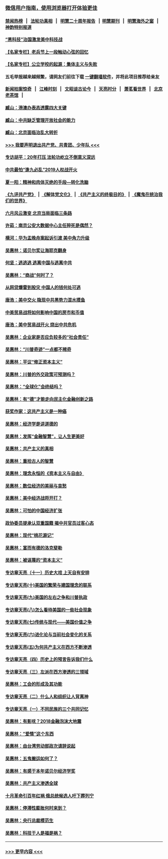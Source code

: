 ### [微信用户指南，使用浏览器打开体验更佳](https://github.com/gfw-breaker/banned-news1/blob/master/indexes/wechat-guide.md?t=0)
#### [禁闻热榜](热点新闻.md?t=0)  &nbsp;&nbsp;|&nbsp;&nbsp; [法轮功真相](https://github.com/gfw-breaker/truth/blob/master/README.md?t=0) &nbsp;&nbsp;|&nbsp;&nbsp; [明慧二十周年报告](https://github.com/gfw-breaker/mh-reports/blob/master/README.md?t=0) &nbsp;&nbsp;|&nbsp;&nbsp;[明慧期刊](https://github.com/gfw-breaker/mh-qikan) &nbsp;&nbsp;|&nbsp;&nbsp; [明慧海外之窗](https://github.com/gfw-breaker/mh-news/blob/master/README.md?t=0) &nbsp;&nbsp;|&nbsp;&nbsp; [神韵特别报道](https://github.com/gfw-breaker/mh-news/blob/master/shenyun.md?t=0)
#### [“黑科技”治国激发美中科技战](../pages/nsc423/n11638056.md?t=02040233) 
#### [【名家专栏】老兵节上一段触动心弦的回忆](../pages/nsc423/n11646016.md?t=02040233) 
#### [【名家专栏】公立学校的起源：集体主义与失败](../pages/nsc423/n11601833.md?t=02040233) 
#### 五毛举报越来越频繁，请网友们前往下载 [一键翻墙软件](https://github.com/gfw-breaker/ssr-accounts)，并将此项目推荐给亲友
#### [新闻拍案惊奇](https://github.com/gfw-breaker/banned-news1/blob/master/pages/link4.md) &nbsp;&nbsp;|&nbsp;&nbsp; [江峰时刻](https://github.com/gfw-breaker/banned-news1/blob/master/pages/link4.md) &nbsp;&nbsp;|&nbsp;&nbsp; [文昭谈古论今](https://github.com/gfw-breaker/banned-news1/blob/master/pages/link4.md) &nbsp;&nbsp;|&nbsp;&nbsp; [天亮时分](https://github.com/gfw-breaker/banned-news1/blob/master/pages/link4.md) &nbsp;&nbsp;|&nbsp;&nbsp; [萧茗看世界](https://github.com/gfw-breaker/banned-news1/blob/master/pages/link4.md) &nbsp;&nbsp;|&nbsp;&nbsp; [北京老茶馆](https://github.com/gfw-breaker/banned-news1/blob/master/pages/link4.md) &nbsp;&nbsp;|&nbsp;&nbsp; 
#### [臧山：港澳办表态透露四大关键](../pages/nsc423/n11421628.md?t=02040233) 
#### [臧山：中共缺乏管理开放社会的能力](../pages/nsc423/n11407457.md?t=02040233) 
#### [臧山：北京面临治乱大转折](../pages/nsc423/n11406895.md?t=02040233) 
#### [>>> 我要声明退出共产党、共青团、少年队 <<<](https://github.com/begood0513/goodnews/blob/master/quit/letter.md) 
#### [专访胡平：20年打压 法轮功屹立不倒意义深远](../pages/nsc423/n11398800.md?t=02040233) 
#### [中共最怕“逢九必乱”2019人权战开火](../pages/nsc423/n11385248.md?t=02040233) 
#### [夏一阳：精神和肉体灭绝的手段—转化洗脑](../pages/nsc423/n11368250.md?t=02040233) 
#### [《九评共产党》](https://github.com/begood0513/9ping.md/blob/master/README.md) &nbsp;|&nbsp; [《解体党文化》](../../../../jtdwh.md/blob/master/README.md)  &nbsp;|&nbsp; [《共产主义的终极目的》](../../../../gczydzjmd.md/blob/master/README.md) &nbsp;|&nbsp; [《魔鬼在统治我们的世界》](../../../../mgztzwmdsj.md/blob/master/README.md) 
#### [六月风云激变 北京当局面临三条路](../pages/nsc423/n11313668.md?t=02040233) 
#### [许茹：南京公安大数据中心主任猝死是偶然？](../pages/nsc423/n11064744.md?t=02040233) 
#### [横河：华为孟晚舟案起诉引渡 美中角力升级](../pages/nsc423/n11027230.md?t=02040233) 
#### [吴惠林：诺贝尔奖让海耶克翻身](../pages/nsc423/n10890049.md?t=02040233) 
#### [何坚：逃逃逃 逃离中国与逃离中共](../pages/nsc423/n10592891.md?t=02040233) 
#### [吴惠林：“商战”何时了？](../pages/nsc423/n10573558.md?t=02040233) 
#### [从网贷爆雷到股灾 中国人的钱何处可逃](../pages/nsc423/n10572800.md?t=02040233) 
#### [唐浩：美中交火 隐现中共黑势力混水摸鱼](../pages/nsc423/n10544040.md?t=02040233) 
#### [中美贸易战将如何影响中国的房市和币值](../pages/nsc423/n10543697.md?t=02040233) 
#### [唐浩：美中贸易战开火 烧出中共危机](../pages/nsc423/n10540126.md?t=02040233) 
#### [吴惠林：企业家是否应负较多的“社会责任”](../pages/nsc423/n10535022.md?t=02040233) 
#### [吴惠林：“川普奇迹”一点都不稀奇](../pages/nsc423/n10512808.md?t=02040233) 
#### [吴惠林：平议“修正资本主义”](../pages/nsc423/n10495724.md?t=02040233) 
#### [吴惠林：川普的外交政策可预测吗？](../pages/nsc423/n10462387.md?t=02040233) 
#### [吴惠林：“全球化”会终结吗？](../pages/nsc423/n10452838.md?t=02040233) 
#### [吴惠林：有“德”才能走向民主化金融创新之路](../pages/nsc423/n10432292.md?t=02040233) 
#### [获奖作家：这共产主义是一种癌](../pages/nsc423/n10431541.md?t=02040233) 
#### [吴惠林：经济学是讲道德的](../pages/nsc423/n10398014.md?t=02040233) 
#### [吴惠林：发挥“金融智慧”，让人生更美好](../pages/nsc423/n10375019.md?t=02040233) 
#### [吴惠林：共产主义的真相](../pages/nsc423/n10351394.md?t=02040233) 
#### [吴惠林：重拾古人的智慧](../pages/nsc423/n10337691.md?t=02040233) 
#### [吴惠林：理念永恒的《资本主义与自由》](../pages/nsc423/n10316274.md?t=02040233) 
#### [吴惠林：数位经济的美丽与哀愁](../pages/nsc423/n10292946.md?t=02040233) 
#### [吴惠林：美中经济战将开打？](../pages/nsc423/n10258825.md?t=02040233) 
#### [吴惠林：可怕的中国经济扩张](../pages/nsc423/n10219147.md?t=02040233) 
#### [政协委员提承认双重国籍 揭中共官员过客心态](../pages/nsc423/n10208809.md?t=02040233) 
#### [吴惠林：现代“桃花源记”](../pages/nsc423/n10185234.md?t=02040233) 
#### [吴惠林：富而有德的洛克斐勒](../pages/nsc423/n10142264.md?t=02040233) 
#### [吴惠林：被诬蔑的“资本主义”](../pages/nsc423/n10124816.md?t=02040233) 
#### [专访章天亮（十一）历史大戏 上天自有安排](../pages/nsc423/n10094905.md?t=02040233) 
#### [专访章天亮(十)美国的繁荣与建国理念的联系](../pages/nsc423/n10094899.md?t=02040233) 
#### [专访章天亮(九)美国的左右之争和川普执政](../pages/nsc423/n10094889.md?t=02040233) 
#### [专访章天亮(八)怎么看待美国的一些社会现象](../pages/nsc423/n10094857.md?t=02040233) 
#### [专访章天亮(七)传统与现代——美国价值之争](../pages/nsc423/n10093140.md?t=02040233) 
#### [专访章天亮(六)进化论与当前社会变化的关系](../pages/nsc423/n10092036.md?t=02040233) 
#### [专访章天亮(五)为何共产主义在西方不断渗透](../pages/nsc423/n10083620.md?t=02040233) 
#### [专访章天亮（四）历史上的预言告诉我们什么](../pages/nsc423/n10083606.md?t=02040233) 
#### [专访章天亮（三）左派在西方渗透的三领域](../pages/nsc423/n10081115.md?t=02040233) 
#### [吴惠林：工会的形成及其功能](../pages/nsc423/n10080633.md?t=02040233) 
#### [专访章天亮（二）什么人和组织让人背离神](../pages/nsc423/n10076637.md?t=02040233) 
#### [专访章天亮（一）不同民族的三个共同记忆](../pages/nsc423/n10074188.md?t=02040233) 
#### [吴惠林：有影呒？2018金融泡沫大地震](../pages/nsc423/n10040534.md?t=02040233) 
#### [吴惠林：“爱情”这个东西](../pages/nsc423/n10019423.md?t=02040233) 
#### [吴惠林：由台湾劳动部政次请辞说起](../pages/nsc423/n9979679.md?t=02040233) 
#### [吴惠林：五鬼搬运如何了？](../pages/nsc423/n9925338.md?t=02040233) 
#### [吴惠林：有感于本年诺贝尔经济学奖](../pages/nsc423/n9871883.md?t=02040233) 
#### [吴惠林：共产主义渗透全球](../pages/nsc423/n9812748.md?t=02040233) 
#### [十月革命引百年红祸 俄总统候选人吁下葬列宁](../pages/nsc423/n9810182.md?t=02040233) 
#### [吴惠林：停滞性膨胀何时来到？](../pages/nsc423/n9764136.md?t=02040233) 
#### [吴惠林：央行总裁模范生](../pages/nsc423/n9728134.md?t=02040233) 
#### [吴惠林：科技于人是福是祸？](../pages/nsc423/n9672982.md?t=02040233) 

----
#### [ >>> 更早内容 <<< ](../indexes/nsc423-earlier.md)

